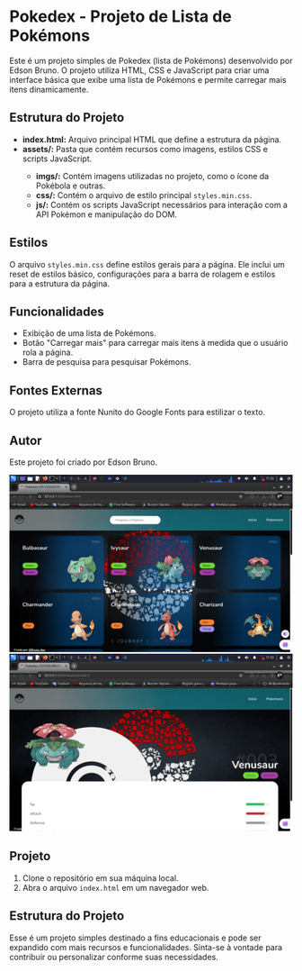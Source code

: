  <h1>Pokedex - Projeto de Lista de Pokémons</h1>

   <p>Este é um projeto simples de Pokedex (lista de Pokémons) desenvolvido por Edson Bruno. O projeto utiliza HTML, CSS e JavaScript para criar uma interface básica que exibe uma lista de Pokémons e permite carregar mais itens dinamicamente.</p>

  <h2>Estrutura do Projeto</h2>
 <ul>
  <li><strong>index.html:</strong> Arquivo principal HTML que define a estrutura da página.</li>
  <li><strong>assets/:</strong> Pasta que contém recursos como imagens, estilos CSS e scripts JavaScript.</li>
  <ul>
  <li><strong>imgs/:</strong> Contém imagens utilizadas no projeto, como o ícone da Pokébola e outras.</li>
  <li><strong>css/:</strong> Contém o arquivo de estilo principal <code>styles.min.css</code>.</li>
  <li><strong>js/:</strong> Contém os scripts JavaScript necessários para interação com a API Pokémon e manipulação do DOM.</li>
  </ul>
 </ul>

 <h2>Estilos</h2>

  <p>O arquivo <code>styles.min.css</code> define estilos gerais para a página. Ele inclui um reset de estilos básico, configurações para a barra de rolagem e estilos para a estrutura da página.</p>

  <h2>Funcionalidades</h2>
   <ul>
   <li>Exibição de uma lista de Pokémons.</li>
   <li>Botão "Carregar mais" para carregar mais itens à medida que o usuário rola a página.</li>
   <li>Barra de pesquisa para pesquisar Pokémons.</li>
   </ul>

  <h2>Fontes Externas</h2>

  <p>O projeto utiliza a fonte Nunito do Google Fonts para estilizar o texto.</p>
   <h2>Autor</h2>

  <p>Este projeto foi criado por Edson Bruno.</p>

   <img src='./a.png' alt=''>
   <br>
   <img src='./b.png' alt=''>

   <h2>Projeto</h2>

  <ol>
  <li>Clone o repositório em sua máquina local.</li>
  <li>Abra o arquivo <code>index.html</code> em um navegador web.</li>
 </ol>

  <h2>Estrutura do Projeto</h2>

 <p>Esse é um projeto simples destinado a fins educacionais e pode ser expandido com mais recursos e funcionalidades. Sinta-se à vontade para contribuir ou personalizar conforme suas necessidades.</p>
